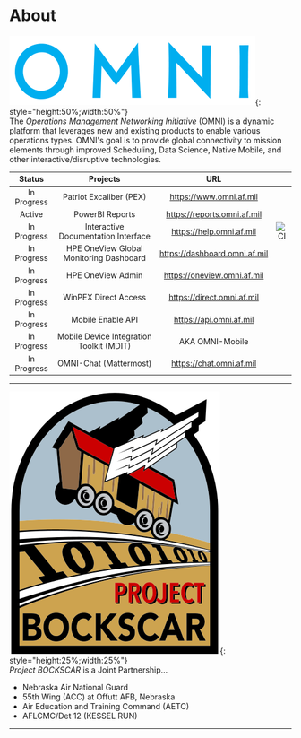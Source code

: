 # About
![image](img/omni_text_blue.png){: style="height:50%;width:50%"}  
The _Operations Management Networking Initiative_ (OMNI) is a dynamic platform that leverages new and existing products to enable various operations types. OMNI's goal is to provide global connectivity to mission elements through improved Scheduling, Data Science, Native Mobile, and other interactive/disruptive technologies.

| Status | Projects | URL |	|
| :------------: | :------------: | :------------: | :------------: |
| In Progress | Patriot Excaliber (PEX) | https://www.omni.af.mil | |
| Active | PowerBI Reports | https://reports.omni.af.mil | |
| In Progress | Interactive Documentation Interface | https://help.omni.af.mil | ![CI](https://github.com/allebone/help.omni.af.mil/workflows/CI/badge.svg?branch=master)| |
| In Progress | HPE OneView Global Monitoring Dashboard | https://dashboard.omni.af.mil | |
| In Progress | HPE OneView Admin | https://oneview.omni.af.mil | |
| In Progress | WinPEX Direct Access | https://direct.omni.af.mil | |
| In Progress | Mobile Enable API | https://api.omni.af.mil | |
| In Progress | Mobile Device Integration Toolkit (MDIT) | AKA OMNI-Mobile	| |
| In Progress | OMNI-Chat (Mattermost) | https://chat.omni.af.mil | |

---

![image](img/bockscar_medium.png){: style="height:25%;width:25%"}  
_Project BOCKSCAR_ is a Joint Partnership...

* Nebraska Air National Guard  
* 55th Wing (ACC) at Offutt AFB, Nebraska
* Air Education and Training Command (AETC)
* AFLCMC/Det 12 (KESSEL RUN)

---
